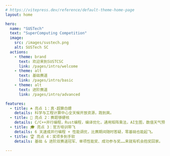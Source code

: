```yaml
---
# https://vitepress.dev/reference/default-theme-home-page
layout: home

hero:
  name: "SUSTech"
  text: "SuperComputing Competition"
  image:
    src: /images/sustech.png
    alt: SUSTech SC
  actions:
    - theme: brand
      text: 欢迎来到SUSTCSC
      link: /pages/intro/welcome
    - theme: alt
      text: 基础赛道
      link: /pages/intro/basic
    - theme: alt
      text: 进阶赛道
      link: /pages/intro/advanced

features:
  - title: ☘️ 亮点 1：真·超算白嫖
    details: 科学与工程计算中心全天候开放资源，跑到爽。
  - title: 🚀 亮点 2：赛题够硬核
    details: C/C++并行编程，Rust编程，编译优化，通用矩阵乘法，AI生图，数值天气预报......
  - title: 🎓 亮点 3：官方培训带飞
    details: 6 天速成并行编程 + 性能调优，比赛期间随时答疑，零基础也能起飞。  
  - title: 🏆 亮点 4：奖项多到手软
    details: 基础 & 进阶双赛道冠军、单项性能奖、成功参与奖……来就有机会抱奖回家。

---
```


<ScoreBoard />
<Timeline :events="events" />
<script setup>
import ScoreBoard from './components/ScoreBoard.vue'
import Timeline from './components/Timeline.vue'

const events = [
  {
    date: '2025-06-25',
    title: '📝 报名截止',
    description: '参赛报名最后一天，请务必在此日期前完成注册并提交队伍信息。',
  },
  {
    date: '2025-06-28',
    title: '🎓 培训营开始',
    description: '官方培训营正式启动，6 天速成并行编程与性能调优，由超算队资深成员全程带飞。',
  },
  {
    date: '2025-07-04',
    title: '🏁 培训营结束',
    description: '培训营圆满收官，学员将整理所学知识，为正式比赛做好准备。',
  },
  {
    date: '2025-07-07 00:00',
    title: '🚀 比赛正式开始',
    description: '比赛正式开始，参赛队伍可开始提交解决方案。',
  },
  {
    date: '2025-08-01 23:59',
    title: '⏰ 比赛结束',
    description: '最终提交截止时间，参赛队伍须在此之前完成所有结果的上传。',
  },
  {
    date: '2025-08-15 18:00',
    title: '📢 成绩公布',
    description: '比赛成绩将在赛后统一公示，请关注官方通知以获取具体发布时间。',
  },
  {
    date: 'TBD',
    title: '🏆 颁奖典礼',
    description: '颁奖典礼将在成绩公布后举行，届时将为获奖队伍颁发各类奖项。',
  },
];

</script>

